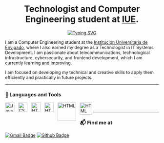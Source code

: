 
<h1 align="center">
          Technologist and Computer Engineering student at <a href="https://www.iue.edu.co/">IUE</a>.
</h1>

<p align="center">
    <a href="https://git.io/typing-svg">
        <img src="https://readme-typing-svg.demolab.com?font=Righteous&size=45&pause=990&color=000000&background=FFFFFF&center=true&vCenter=true&width=700&height=100&lines=Hi+there%2CI'm+Santiago+%F0%9F%91%8B;Welcome+to+my+Github!" alt="Typing SVG" />
    </a>
</p>

I am a Computer Engineering student at the <a href="https://www.iue.edu.co/">Institución Universitaria de Envigado<a/>, where I also earned my degree as a Technologist in IT Systems Development. I am passionate about telecommunications, technological infrastructure, cybersecurity, and frontend development, which I am currently learning and improving.

I am focused on developing my technical and creative skills to apply them efficiently and practically in future projects.

---

### 🧰 Languages and Tools

<img align="left" alt="Java" width="30px" style="padding-right:10px;" src="https://cdn.jsdelivr.net/gh/devicons/devicon/icons/java/java-original.svg"/>
<img align="left" alt="CSS" width="30px" style="padding-right:10px;" src="https://cdn.jsdelivr.net/gh/devicons/devicon@latest/icons/css3/css3-original.svg" />
<img align="left" alt="HTML" width="30px" style="padding-right:10px;" src="https://cdn.jsdelivr.net/gh/devicons/devicon@latest/icons/html5/html5-original.svg">
<img align="left" alt="HTML" width="30px" style="padding-right:10px;" src="https://cdn.jsdelivr.net/gh/devicons/devicon@latest/icons/figma/figma-original.svg">
<img align="left" alt="HTML" width="60px" style="padding-right:10px; " src="https://www.vectorlogo.zone/logos/cisco/cisco-ar21.svg">
<img align="left" alt="HTML" width="40px"  src="https://github.com/user-attachments/assets/3d90fa55-2f65-4a2b-ba90-b72a783f7035">

<br>

---

### 📬 Find me at
[![Gmail Badge](https://img.shields.io/badge/-Gmail-d14836?style=flat-square&logo=Gmail&logoColor=white&link=mailto:santiago47c@gmail.com)](mailto:santiago47c@gmail.com)
[![Github Badge](http://img.shields.io/badge/-Github-black?style=flat-square&logo=github&link=https://github.com/SCatanoC)](https://github.com/SCatanoC) 

